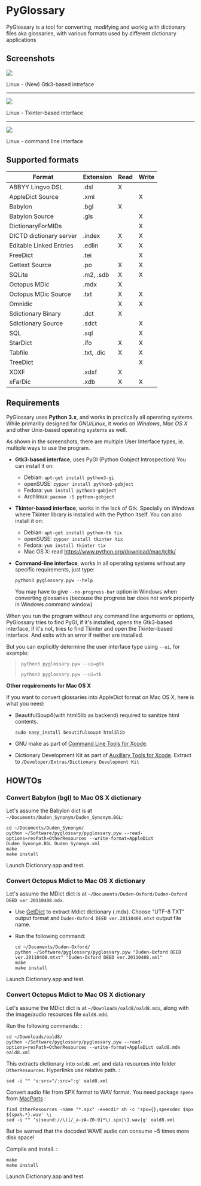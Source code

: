PyGlossary
==========

PyGlossary is a tool for converting, modifying and workig with
dictionary files aka glossaries, with various formats used by different
dictionary applications

Screenshots
-----------

![](https://raw.githubusercontent.com/ilius/pyglossary/resources/screenshots/pyglossary-linux-gtk3.png)

Linux - (New) Gtk3-based intreface

------------------------------------------------------------------------

![](https://raw.githubusercontent.com/ilius/pyglossary/resources/screenshots/pyglossary-linux-tkinter.png)

Linux - Tkinter-based interface

------------------------------------------------------------------------

![](https://raw.githubusercontent.com/ilius/pyglossary/resources/screenshots/pyglossary-linux-cmd-small.png)

Linux - command line interface

Supported formats
-----------------

| Format                        | Extension     | Read  | Write  |
|-------------------------------|---------------|-------|--------|
| ABBYY Lingvo DSL              | .dsl          | X     |        |
| AppleDict Source              | .xml          |       | X      |
| Babylon                       | .bgl          | X     |        |
| Babylon Source                | .gls          |       | X      |
| DictionaryForMIDs             |               |       | X      |
| DICTD dictionary server       | .index        | X     | X      |
| Editable Linked Entries       | .edlin        | X     | X      |
| FreeDict                      | .tei          |       | X      |
| Gettext Source                | .po           | X     | X      |
| SQLite                        | .m2, .sdb     | X     | X      |
| Octopus MDic                  | .mdx          | X     |        |
| Octopus MDic Source           | .txt          | X     | X      |
| Omnidic                       |               | X     | X      |
| Sdictionary Binary            | .dct          | X     |        |
| Sdictionary Source            | .sdct         |       | X      |
| SQL                           | .sql          |       | X      |
| StarDict                      | .ifo          | X     | X      |
| Tabfile                       | .txt, .dic    | X     | X      |
| TreeDict                      |               |       | X      |
| XDXF                          | .xdxf         | X     |        |
| xFarDic                       | .xdb          | X     | X      |


Requirements
------------

PyGlossary uses **Python 3.x**, and works in practically all operating
systems. While primarilly designed for *GNU/Linux*, it works on *Windows*,
*Mac OS X* and other Unix-based operating systems as well.

As shown in the screenshots, there are multiple User Interface types,
ie. multiple ways to use the program.

-   **Gtk3-based interface**, uses PyGI (Python Gobject Introspection)
    You can install it on:
    -   Debian: `apt-get install python3-gi`
    -   openSUSE: `zypper install python3-gobject`
    -   Fedora: `yum install python3-gobject`
    -   Archlinux: `pacman -S python-gobject`

-   **Tkinter-based interface**, works in the lack of Gtk. Specially on
    Windows where Tkinter library is installed with the Python itself.
    You can also install it on:
    -   Debian: `apt-get install python-tk tix`
    -   openSUSE: `zypper install tkinter tix`
    -   Fedora: `yum install tkinter tix`
    -   Mac OS X: read <https://www.python.org/download/mac/tcltk/>

-   **Command-line interface**, works in all operating systems without
    any specific requirements, just type:

    `python3 pyglossary.pyw --help`

    You may have to give `--no-progress-bar` option in Windows when
    converting glossaries (becouse the progress bar does not work
    properly in Windows command window)

When you run the program without any command line arguments or options,
PyGlossary tries to find PyGI, if it's installed, opens the Gtk3-based
interface, if it's not, tries to find Tkinter and open the Tkinter-based
interface. And exits with an error if neither are installed.

But you can explicitly determine the user interface type using `--ui`,
for example:

> `python3 pyglossary.pyw --ui=gtk`
>
> `python3 pyglossary.pyw --ui=tk`

**Other requirements for Mac OS X**

If you want to convert glossaries into AppleDict format on Mac OS X,
here is what you need:

-   BeautifulSoup4(with html5lib as backend) required to sanitize
    html contents.

    `sudo easy_install beautifulsoup4 html5lib`

-   GNU make as part of [Command Line Tools for
    Xcode](http://developer.apple.com/downloads).
-   Dictionary Development Kit as part of [Auxillary Tools for
    Xcode](http://developer.apple.com/downloads). Extract to
    `/Developer/Extras/Dictionary Development Kit`

HOWTOs
------

### Convert Babylon (bgl) to Mac OS X dictionary

Let's assume the Babylon dict is at
`~/Documents/Duden_Synonym/Duden_Synonym.BGL`:

    cd ~/Documents/Duden_Synonym/
    python ~/Software/pyglossary/pyglossary.pyw --read-options=resPath=OtherResources --write-format=AppleDict Duden_Synonym.BGL Duden_Synonym.xml
    make
    make install

Launch Dictionary.app and test.

### Convert Octopus Mdict to Mac OS X dictionary

Let's assume the MDict dict is at
`~/Documents/Duden-Oxford/Duden-Oxford DEED ver.20110408.mdx`.

-   Use [GetDict](http://ishare.iask.sina.com.cn/f/23046946.html) to
    extract Mdict dictionary (.mdx). Choose "UTF-8 TXT" output format
    and `Duden-Oxford DEED ver.20110408.mtxt` output file name.
-   Run the following command:

        cd ~/Documents/Duden-Oxford/
        python ~/Software/pyglossary/pyglossary.pyw "Duden-Oxford DEED ver.20110408.mtxt" "Duden-Oxford DEED ver.20110408.xml"
        make
        make install

Launch Dictionary.app and test.

### Convert Octopus Mdict to Mac OS X dictionary

Let's assume the MDict dict is at `~/Downloads/oald8/oald8.mdx`, along
with the image/audio resources file `oald8.mdd`.

Run the following commands: :

    cd ~/Downloads/oald8/
    python ~/Software/pyglossary/pyglossary.pyw --read-options=resPath=OtherResources --write-format=AppleDict oald8.mdx oald8.xml

This extracts dictionary into `oald8.xml` and data resources into folder
`OtherResources`. Hyperlinks use relative path. :

    sed -i "" 's:src="/:src=":g' oald8.xml

Convert audio file from SPX format to WAV format. You need package
`speex` from [MacPorts](https://www.macports.org) :

    find OtherResources -name "*.spx" -execdir sh -c 'spx={};speexdec $spx  ${spx%.*}.wav' \;
    sed -i "" 's|sound://\([/_a-zA-Z0-9]*\).spx|\1.wav|g' oald8.xml

But be warned that the decoded WAVE audio can consume \~5 times more disk
space!

Compile and install. :

    make
    make install

Launch Dictionary.app and test.
